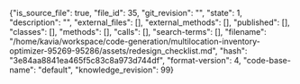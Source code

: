 {"is_source_file": true, "file_id": 35, "git_revision": "", "state": 1, "description": "", "external_files": [], "external_methods": [], "published": [], "classes": [], "methods": [], "calls": [], "search-terms": [], "filename": "/home/kavia/workspace/code-generation/multilocation-inventory-optimizer-95269-95286/assets/redesign_checklist.md", "hash": "3e84aa8841ea465f5c83c8a973d744df", "format-version": 4, "code-base-name": "default", "knowledge_revision": 99}